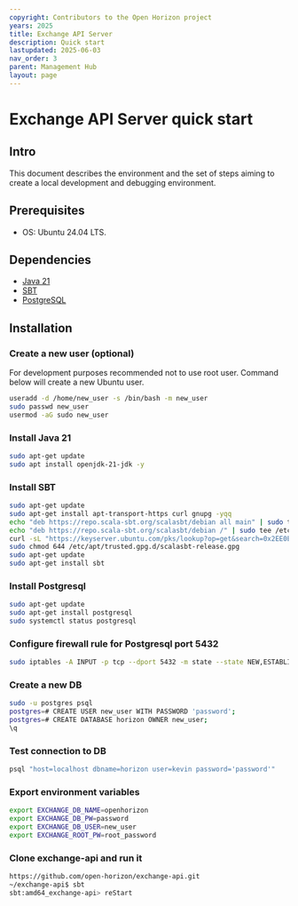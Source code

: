 ```yaml
---
copyright: Contributors to the Open Horizon project
years: 2025
title: Exchange API Server
description: Quick start
lastupdated: 2025-06-03
nav_order: 3
parent: Management Hub
layout: page
---
```


# Exchange API Server quick start

## Intro

This document describes the environment and the set of steps aiming to create a
local development and debugging environment.

## Prerequisites

* OS: Ubuntu 24.04 LTS.

## Dependencies

* [Java 21](https://www.java.com/en/)
* [SBT](https://www.scala-sbt.org/)
* [PostgreSQL](https://www.postgresql.org/)

## Installation

### Create a new user (optional)

For development purposes recommended not to use root user. Command below will create
a new Ubuntu user.

```bash
useradd -d /home/new_user -s /bin/bash -m new_user
sudo passwd new_user
usermod -aG sudo new_user
```

### Install Java 21

```bash
sudo apt-get update
sudo apt install openjdk-21-jdk -y
```

### Install SBT

```bash
sudo apt-get update
sudo apt-get install apt-transport-https curl gnupg -yqq
echo "deb https://repo.scala-sbt.org/scalasbt/debian all main" | sudo tee /etc/apt/sources.list.d/sbt.list
echo "deb https://repo.scala-sbt.org/scalasbt/debian /" | sudo tee /etc/apt/sources.list.d/sbt_old.list
curl -sL "https://keyserver.ubuntu.com/pks/lookup?op=get&search=0x2EE0EA64E40A89B84B2DF73499E82A75642AC823" | sudo -H gpg --no-default-keyring --keyring gnupg-ring:/etc/apt/trusted.gpg.d/scalasbt-release.gpg --import
sudo chmod 644 /etc/apt/trusted.gpg.d/scalasbt-release.gpg
sudo apt-get update
sudo apt-get install sbt
```

### Install Postgresql

```bash
sudo apt-get update
sudo apt-get install postgresql
sudo systemctl status postgresql
```

### Configure firewall rule for Postgresql port 5432

```bash
sudo iptables -A INPUT -p tcp --dport 5432 -m state --state NEW,ESTABLISHED -j ACCEPT
```

### Create a new DB

```bash
sudo -u postgres psql
postgres=# CREATE USER new_user WITH PASSWORD 'password';
postgres=# CREATE DATABASE horizon OWNER new_user;
\q
```

### Test connection to DB

```bash
psql "host=localhost dbname=horizon user=kevin password='password'"
```

### Export environment variables

```bash
export EXCHANGE_DB_NAME=openhorizon
export EXCHANGE_DB_PW=password
export EXCHANGE_DB_USER=new_user
export EXCHANGE_ROOT_PW=root_password
```

### Clone exchange-api and run it

```bash
https://github.com/open-horizon/exchange-api.git
~/exchange-api$ sbt
sbt:amd64_exchange-api> reStart
```
